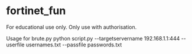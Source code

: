# fortinet_fun

For educational use only. Only use with authorisation.

Usage for brute.py
python script.py --targetservername 192.168.1.1:444 --userfile usernames.txt --passfile passwords.txt

